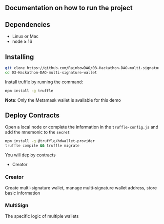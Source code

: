 ## Documentation on how to run the project

## Dependencies

- Linux or Mac
- node ≥ 16

## Installing

```bash
git clone https://github.com/RainbowDAO/03-Hackathon-DAO-multi-signature-wallet.git
cd 03-Hackathon-DAO-multi-signature-wallet
```

Install truffle by running the command:
```bash
npm install -g truffle
```

**Note**: Only the Metamask wallet is available for this demo


## Deploy Contracts
Open a local node or complete the information in the ```truffle-config.js``` and add the mnemonic to the ```secret```

```bash
npm install -g @truffle/hdwallet-provider
truffle compile && truffle migrate
```
You will deploy contracts
- Creator

### Creator
Create multi-signature wallet, manage multi-signature wallet address, store basic information

### MultiSign
The specific logic of multiple wallets



